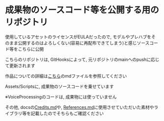 # 成果物のソースコード等を公開する用のリポジトリ

使用しているアセットのライセンスがEULAだったので, モデルやプレハブをそのまま公開するのはよろしくない(容易に再配布できてしまう)と感じソースコード等をこちらに公開

こちらのリポジトリは, GitHooksによって, 元リポジトリのmainへのpushに応じて更新されます

作品についての詳細は[こちら](./docs/README.md)のmdファイルを参照してください

Assets/Scriptsに, 成果物のソースコードを乗せています

※VoiceProcessingのコードは, 成果物には使っていません

その他, docsの[Credits.md](./docs/Credits.md)や, [References.md](./docs/References.Md)に使用させていただいた素材やライブラリ等を記載したのでそちらもご確認ください
